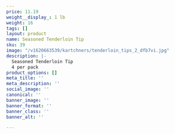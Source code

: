```yaml
---
price: 11.19
weight__display_: 1 lb
weight: 16
tags: []
layout: product
name: Seasoned Tenderloin Tip
sku: 39
image: "/v1620663539/kartchners/tenderloin_tips_2_dfb7vi.jpg"
description: |-
  Seasoned Tenderloin Tip
  4 per pack
product_options: []
meta_title: ''
meta_description: ''
social_image: ''
canonical: ''
banner_image: ''
banner_format: ''
banner_class: ''
banner_alt: ''

---
```

